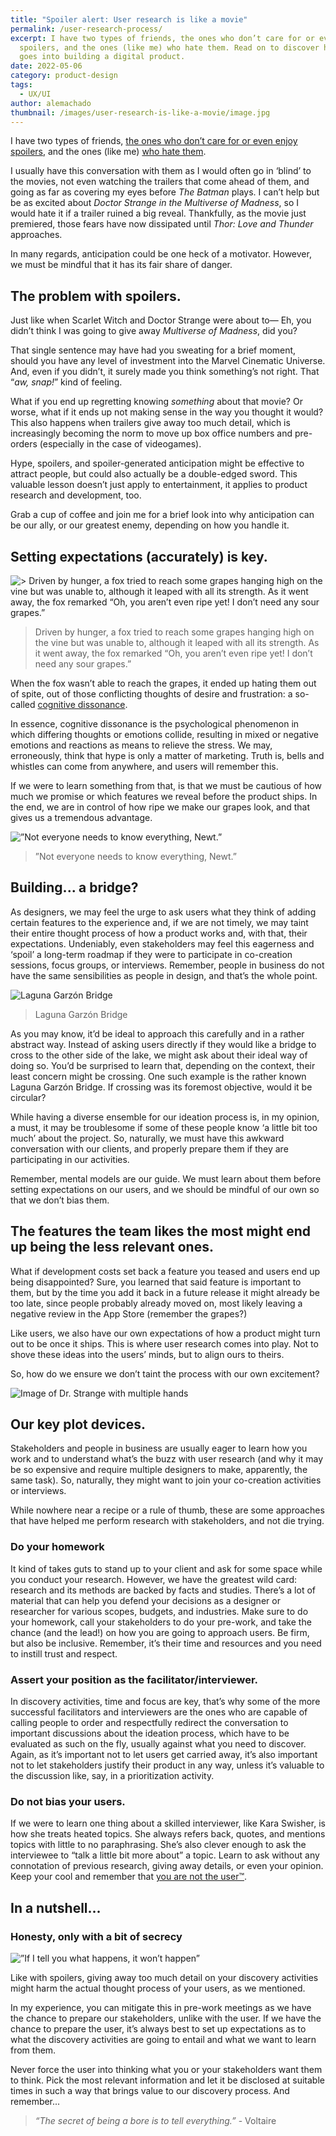 ```yaml
---
title: "Spoiler alert: User research is like a movie"
permalink: /user-research-process/
excerpt: I have two types of friends, the ones who don’t care for or even enjoy
  spoilers, and the ones (like me) who hate them. Read on to discover how this also adapts to the user research that goes into building a digital product.
  goes into building a digital product.
date: 2022-05-06
category: product-design
tags:
  - UX/UI
author: alemachado
thumbnail: /images/user-research-is-like-a-movie/image.jpg
---
```


I have two types of friends, [the ones who don’t care for or even enjoy spoilers](https://www.psychologytoday.com/us/blog/thriving101/201108/the-spoiler-paradox), and the ones (like me) [who hate them](https://scholarscompass.vcu.edu/uresposters/38/).

I usually have this conversation with them as I would often go in ‘blind’ to the movies, not even watching the trailers that come ahead of them, and going as far as covering my eyes before *The Batman* plays. I can’t help but be as excited about *Doctor Strange in the Multiverse of Madness*, so I would hate it if a trailer ruined a big reveal. Thankfully, as the movie just premiered, those fears have now dissipated until *Thor: Love and Thunder* approaches.

In many regards, anticipation could be one heck of a motivator. However, we must be mindful that it has its fair share of danger.

## The problem with spoilers.

Just like when Scarlet Witch and Doctor Strange were about to— Eh, you didn’t think I was going to give away *Multiverse of Madness*, did you?

That single sentence may have had you sweating for a brief moment, should you have any level of investment into the Marvel Cinematic Universe. And, even if you didn’t, it surely made you think something’s not right. That “*aw, snap!*” kind of feeling.

What if you end up regretting knowing *something* about that movie? Or worse, what if it ends up not making sense in the way you thought it would? This also happens when trailers give away too much detail, which is increasingly becoming the norm to move up box office numbers and pre-orders (especially in the case of videogames).

Hype, spoilers, and spoiler-generated anticipation might be effective to attract people, but could also actually be a double-edged sword. This valuable lesson doesn’t just apply to entertainment, it applies to product research and development, too.

Grab a cup of coffee and join me for a brief look into why anticipation can be our ally, or our greatest enemy, depending on how you handle it.

## Setting expectations (accurately) is key.

![> Driven by hunger, a fox tried to reach some grapes hanging high on the vine but was unable to, although it leaped with all its strength. As it went away, the fox remarked “Oh, you aren’t even ripe yet! I don’t need any sour grapes.”](/images/user-research-is-like-a-movie/02.jpg "The Fox and the Grapes")

> Driven by hunger, a fox tried to reach some grapes hanging high on the vine but was unable to, although it leaped with all its strength. As it went away, the fox remarked “Oh, you aren’t even ripe yet! I don’t need any sour grapes.”

When the fox wasn’t able to reach the grapes, it ended up hating them out of spite, out of those conflicting thoughts of desire and frustration: a so-called [cognitive dissonance](https://vanseodesign.com/web-design/cognitive-dissonance/).

In essence, cognitive dissonance is the psychological phenomenon in which differing thoughts or emotions collide, resulting in mixed or negative emotions and reactions as means to relieve the stress. We may, erroneously, think that hype is only a matter of marketing. Truth is, bells and whistles can come from anywhere, and users will remember this.

If we were to learn something from that, is that we must be cautious of how much we promise or which features we reveal before the product ships. In the end, we are in control of how ripe we make our grapes look, and that gives us a tremendous advantage.

![ ”Not everyone needs to know everything, Newt.”](/images/user-research-is-like-a-movie/03.jpg " Not everyone needs to know everything, Newt.")

>
>
> ”Not everyone needs to know everything, Newt.”
>
>

## Building... a bridge?

As designers, we may feel the urge to ask users what they think of adding certain features to the experience and, if we are not timely, we may taint their entire thought process of how a product works and, with that, their expectations. Undeniably, even stakeholders may feel this eagerness and ‘spoil’ a long-term roadmap if they were to participate in co-creation sessions, focus groups, or interviews. Remember, people in business do not have the same sensibilities as people in design, and that’s the whole point.

![Laguna Garzón Bridge](/images/user-research-is-like-a-movie/04.jpg "Laguna Garzón Bridge")

> Laguna Garzón Bridge

As you may know, it’d be ideal to approach this carefully and in a rather abstract way. Instead of asking users directly if they would like a bridge to cross to the other side of the lake, we might ask about their ideal way of doing so. You’d be surprised to learn that, depending on the context, their least concern might be crossing. One such example is the rather known Laguna Garzón Bridge. If crossing was its foremost objective, would it be circular?

While having a diverse ensemble for our ideation process is, in my opinion, a must, it may be troublesome if some of these people know ‘a little bit too much’ about the project. So, naturally, we must have this awkward conversation with our clients, and properly prepare them if they are participating in our activities.

Remember, mental models are our guide. We must learn about them before setting expectations on our users, and we should be mindful of our own so that we don’t bias them.

## The features the team likes the most might end up being the less relevant ones.

What if development costs set back a feature you teased and users end up being disappointed? Sure, you learned that said feature is important to them, but by the time you add it back in a future release it might already be too late, since people probably already moved on, most likely leaving a negative review in the App Store (remember the grapes?)

Like users, we also have our own expectations of how a product might turn out to be once it ships. This is where user research comes into play. Not to shove these ideas into the users’ minds, but to align ours to theirs.

So, how do we ensure we don’t taint the process with our own excitement?

![Image of Dr. Strange with multiple hands](/images/user-research-is-like-a-movie/05.jpg "Image of Dr. Strange with multiple hands")

## Our key plot devices.

Stakeholders and people in business are usually eager to learn how you work and to understand what’s the buzz with user research (and why it may be so expensive and require multiple designers to make, apparently, the same task). So, naturally, they might want to join your co-creation activities or interviews.

While nowhere near a recipe or a rule of thumb, these are some approaches that have helped me perform research with stakeholders, and not die trying.

### Do your homework

It kind of takes guts to stand up to your client and ask for some space while you conduct your research. However, we have the greatest wild card: research and its methods are backed by facts and studies. There’s a lot of material that can help you defend your decisions as a designer or researcher for various scopes, budgets, and industries. Make sure to do your homework, call your stakeholders to do your pre-work, and take the chance (and the lead!) on how you are going to approach users. Be firm, but also be inclusive. Remember, it’s their time and resources and you need to instill trust and respect.

### Assert your position as the facilitator/interviewer.

In discovery activities, time and focus are key, that’s why some of the more successful facilitators and interviewers are the ones who are capable of calling people to order and respectfully redirect the conversation to important discussions about the ideation process, which have to be evaluated as such on the fly, usually against what you need to discover. Again, as it’s important not to let users get carried away, it’s also important not to let stakeholders justify their product in any way, unless it’s valuable to the discussion like, say, in a prioritization activity.

### Do not bias your users.

If we were to learn one thing about a skilled interviewer, like Kara Swisher, is how she treats heated topics. She always refers back, quotes, and mentions topics with little to no paraphrasing. She’s also clever enough to ask the interviewee to “talk a little bit more about” a topic. Learn to ask without any connotation of previous research, giving away details, or even your opinion. Keep your cool and remember that [you are not the user™](https://www.nngroup.com/articles/false-consensus/).

## In a nutshell...

### Honesty, only with a bit of secrecy

![”If I tell you what happens, it won’t happen”](/images/user-research-is-like-a-movie/06.png "”If I tell you what happens, it won’t happen”")

Like with spoilers, giving away too much detail on your discovery activities might harm the actual thought process of your users, as we mentioned.

In my experience, you can mitigate this in pre-work meetings as we have the chance to prepare our stakeholders, unlike with the user. If we have the chance to prepare the user, it’s always best to set up expectations as to what the discovery activities are going to entail and what we want to learn from them.

Never force the user into thinking what you or your stakeholders want them to think. Pick the most relevant information and let it be disclosed at suitable times in such a way that brings value to our discovery process. And remember...

> *“The secret of being a bore is to tell everything.”* - Voltaire
